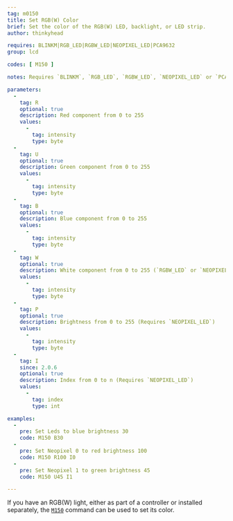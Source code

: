```yaml
---
tag: m0150
title: Set RGB(W) Color
brief: Set the color of the RGB(W) LED, backlight, or LED strip.
author: thinkyhead

requires: BLINKM|RGB_LED|RGBW_LED|NEOPIXEL_LED|PCA9632
group: lcd

codes: [ M150 ]

notes: Requires `BLINKM`, `RGB_LED`, `RGBW_LED`, `NEOPIXEL_LED` or `PCA9632`.

parameters:
  -
    tag: R
    optional: true
    description: Red component from 0 to 255
    values:
      -
        tag: intensity
        type: byte
  -
    tag: U
    optional: true
    description: Green component from 0 to 255
    values:
      -
        tag: intensity
        type: byte
  -
    tag: B
    optional: true
    description: Blue component from 0 to 255
    values:
      -
        tag: intensity
        type: byte
  -
    tag: W
    optional: true
    description: White component from 0 to 255 (`RGBW_LED` or `NEOPIXEL_LED` only)
    values:
      -
        tag: intensity
        type: byte
  -
    tag: P
    optional: true
    description: Brightness from 0 to 255 (Requires `NEOPIXEL_LED`)
    values:
      -
        tag: intensity
        type: byte
  -
    tag: I
    since: 2.0.6
    optional: true
    description: Index from 0 to n (Requires `NEOPIXEL_LED`)
    values:
      -
        tag: index
        type: int

examples:
  -
    pre: Set Leds to blue brightness 30
    code: M150 B30
  -
    pre: Set Neopixel 0 to red brightness 100
    code: M150 R100 I0
  -
    pre: Set Neopixel 1 to green brightness 45
    code: M150 U45 I1

---
```


If you have an RGB(W) light, either as part of a controller or installed separately, the [`M150`](/docs/gcode/M150.html) command can be used to set its color.
